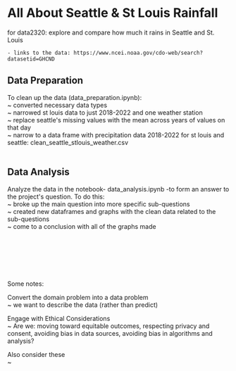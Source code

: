 # All About Seattle & St Louis Rainfall
for data2320: explore and compare how much it rains in Seattle and St. Louis
  
  
    - links to the data: https://www.ncei.noaa.gov/cdo-web/search?datasetid=GHCND


## Data Preparation
   To clean up the data (data_preparation.ipynb): <br>
      ~ converted necessary data types <br>
      ~ narrowed st louis data to just 2018-2022 and one weather station <br>
      ~ replace seattle's missing values with the mean across years of values on that day <br>
      ~ narrow to a data frame with precipitation data 2018-2022 for st louis and seattle: clean_seattle_stlouis_weather.csv <br> <br>

## Data Analysis
   Analyze the data in the notebook- data_analysis.ipynb -to form an answer to the project's question. To do this: <br>
      ~ broke up the main question into more specific sub-questions <br>
      ~ created new dataframes and graphs with the clean data related to the sub-questions <br>
      ~ come to a conclusion with all of the graphs made <br>
    
    
    
<br> <br> <br> <br> <br> 

Some notes:

Convert the domain problem into a data problem <br>
  ~ we want to describe the data (rather than predict)
  
 Engage with Ethical Considerations <br>
  ~ Are we: moving toward equitable outcomes, respecting privacy and consent, avoiding bias in data sources, avoiding bias in algorithms and analysis?
  
 Also consider these <br>
  ~
